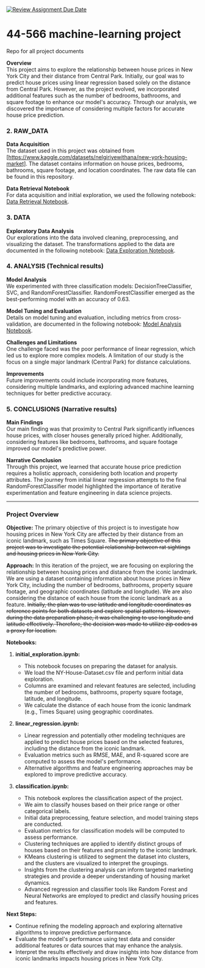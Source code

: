 [![Review Assignment Due Date](https://classroom.github.com/assets/deadline-readme-button-24ddc0f5d75046c5622901739e7c5dd533143b0c8e959d652212380cedb1ea36.svg)](https://classroom.github.com/a/7lKBcjfN)
# 44-566 machine-learning project
Repo for all project documents

**Overview**  
This project aims to explore the relationship between house prices in New York City and their distance from Central Park. Initially, our goal was to predict house prices using linear regression based solely on the distance from Central Park. However, as the project evolved, we incorporated additional features such as the number of bedrooms, bathrooms, and square footage to enhance our model's accuracy. Through our analysis, we discovered the importance of considering multiple factors for accurate house price prediction.

### 2. RAW_DATA

**Data Acquisition**  
The dataset used in this project was obtained from [https://www.kaggle.com/datasets/nelgiriyewithana/new-york-housing-market]. The dataset contains information on house prices, bedrooms, bathrooms, square footage, and location coordinates. The raw data file can be found in this repository.

**Data Retrieval Notebook**  
For data acquisition and initial exploration, we used the following notebook: [Data Retrieval Notebook](initial_exploration.ipynb).

### 3. DATA

**Exploratory Data Analysis**  
Our explorations into the data involved cleaning, preprocessing, and visualizing the dataset. The transformations applied to the data are documented in the following notebook: [Data Exploration Notebook](linear_regression.ipynb).

### 4. ANALYSIS (Technical results)

**Model Analysis**  
We experimented with three classification models: DecisionTreeClassifier, SVC, and RandomForestClassifier. RandomForestClassifier emerged as the best-performing model with an accuracy of 0.63.

**Model Tuning and Evaluation**  
Details on model tuning and evaluation, including metrics from cross-validation, are documented in the following notebook: [Model Analysis Notebook](classification.ipynb).

**Challenges and Limitations**  
One challenge faced was the poor performance of linear regression, which led us to explore more complex models. A limitation of our study is the focus on a single major landmark (Central Park) for distance calculations.

**Improvements**  
Future improvements could include incorporating more features, considering multiple landmarks, and exploring advanced machine learning techniques for better predictive accuracy.

### 5. CONCLUSIONS (Narrative results)

**Main Findings**  
Our main finding was that proximity to Central Park significantly influences house prices, with closer houses generally priced higher. Additionally, considering features like bedrooms, bathrooms, and square footage improved our model's predictive power.

**Narrative Conclusion**  
Through this project, we learned that accurate house price prediction requires a holistic approach, considering both location and property attributes. The journey from initial linear regression attempts to the final RandomForestClassifier model highlighted the importance of iterative experimentation and feature engineering in data science projects.

---

### Project Overview

**Objective:**
The primary objective of this project is to investigate how housing prices in New York City are affected by their distance from an iconic landmark, such as Times Square.
~~The primary objective of this project was to investigate the potential relationship between rat sightings and housing prices in New York City.~~

**Approach:**
In this iteration of the project, we are focusing on exploring the relationship between housing prices and distance from the iconic landmark. We are using a dataset containing information about house prices in New York City, including the number of bedrooms, bathrooms, property square footage, and geographic coordinates (latitude and longitude). We are also considering the distance of each house from the iconic landmark as a feature.
~~Initially, the plan was to use latitude and longitude coordinates as reference points for both datasets and explore spatial patterns. However, during the data preparation phase, it was challenging to use longitude and latitude effectively. Therefore, the decision was made to utilize zip codes as a proxy for location.~~

**Notebooks:**

1. **initial_exploration.ipynb:**
    - This notebook focuses on preparing the dataset for analysis.
    - We load the NY-House-Dataset.csv file and perform initial data exploration.
    - Columns are examined and relevant features are selected, including the number of bedrooms, bathrooms, property square footage, latitude, and longitude.
    - We calculate the distance of each house from the iconic landmark (e.g., Times Square) using geographic coordinates.

2. **linear_regression.ipynb:**
    - Linear regression and potentially other modeling techniques are applied to predict house prices based on the selected features, including the distance from the iconic landmark.
    - Evaluation metrics such as RMSE, MAE, and R-squared score are computed to assess the model's performance.
    - Alternative algorithms and feature engineering approaches may be explored to improve predictive accuracy.
  
3. **classification.ipynb:**
    - This notebook explores the classification aspect of the project.
    - We aim to classify houses based on their price range or other categorical labels.
    - Initial data preprocessing, feature selection, and model training steps are conducted.
    - Evaluation metrics for classification models will be computed to assess performance.
    - Clustering techniques are applied to identify distinct groups of houses based on their features and proximity to the iconic landmark.
    - KMeans clustering is utilized to segment the dataset into clusters, and the clusters are visualized to interpret the groupings.
    - Insights from the clustering analysis can inform targeted marketing strategies and provide a deeper understanding of housing market dynamics.
    - Advanced regression and classifier tools like Random Forest and Neural Networks are employed to predict and classify housing prices and features.



**Next Steps:**
- Continue refining the modeling approach and exploring alternative algorithms to improve predictive performance.
- Evaluate the model's performance using test data and consider additional features or data sources that may enhance the analysis.
- Interpret the results effectively and draw insights into how distance from iconic landmarks impacts housing prices in New York City.
